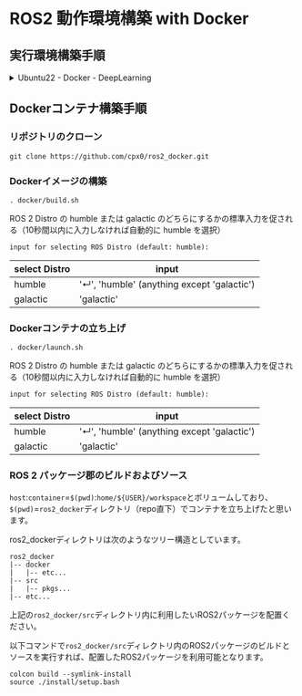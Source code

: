 # ROS2 動作環境構築 with Docker

## 実行環境構築手順

<details>

<summary>Ubuntu22 - Docker - DeepLearning</summary>

### 1. Ubuntu 22.04 LTS (Jammy Jellyfish) インストール

Ubuntuを入れるとしても、Windowsも残しておく必要がある場合が多いと思いますので、ここではWindowsとUbuntuのデュアルブート手順を示します。ただし、GPGPUを安心/安全に実行するためにも、UEFIを利用したパーティション分割によるDual Bootではなく、ブートデバイスを2つのディスクに物理的に分けた状態でのDual Bootとなります。

#### 1.1. Ubuntu 22.04 LTS起動用LiveUSB作成

最低4GB以上のUSBフラッシュドライブを用意してください。また、LiveUSBにするにはドライブ全体をフォーマットしなければいけないので、フォーマット以前のドライブ内データはすべて消去されることにご注意ください。
以下のリンクから[ubuntu-22.04.1-desktop-amd64.iso](https://ubuntu.com/download/desktop/thank-you?version=22.04.1&architecture=amd64)をダウンロードしてください。
[ubuntu - Download Ubuntu Desktop](https://ubuntu.com/download/desktop)

LiveUSBを作成するツールとしては、Windowsだとダウンロードのみでインストールせずに使える[Rufus](https://rufus.ie/ja/)（ダウンロードした実行ファイルを開けば使用可能）、Ubuntuではデフォルトで使えるディスクイメージライター（英語名は[Startup Disk Creator](https://ubuntu.com/tutorials/create-a-usb-stick-on-ubuntu#3-launch-startup-disk-creator)？）がおすすめです。

<img src="https://rufus.ie/pics/screenshot1_ja.png" width=50% height=50% alt="Rufus起動イメージ">

#### 1.2. デスクトップPCの準備

今回は別のSSDを用意してデュアルブートを行うため、パーティションは分割しません。
UEFI(BIOS)の設定を行えばそのままWindowsのブートドライブが繋がった状態でUbuntuを新たに別のドライブに入れることもできますが、パーティション分割操作をミスするとWindowsのドライブに書き込んでしまう可能性があるので、Ubuntuを入れるドライブ以外はすべて物理的に外して作業することをお勧めします。
UEFIの設定を行い、USBからブートできるようになったら再起動してUbuntuのインストールに入ります。

#### 1.3. Ubuntu 22.04 LTSのインストール

Ubuntuを入れるドライブ以外はすべて物理的に外した状態で[ubuntu - Install Ubuntu desktop](https://ubuntu.com/tutorials/install-ubuntu-desktop)の手順に従ってインストールしていきます。

以上でUbuntuのインストールが終わり、Ubuntuの利用が可能となります。
ひとまず、Ubuntu起動後にターミナル（端末）を開いて（`Alt`+`Ctrl`+`T`）、以下コマンドでレジストリを更新しておきましょう。

```terminal:terminal
sudo apt update
```

#### 1.4. GRUBの設定

この時点でWindowsのブートドライブをつなぎ直しても大丈夫です。どちらのOSを起動するかはブートローダーによります。
起動するOSを変更するにはUEFIから起動するドライブを変更することもできますが、UbuntuではGRUBを用いて起動するOSを変更できます。
インストールしたデフォルトの状態ではGRUBがWindowsを認識できず、必ずUbuntuが起動してしまいます。理由としては`/boot/grub/grub.cfg`にWindowsの記述がないため、自動的にUbuntuが立ち上がってしまいます。

そこで、まずデバイス上の他の起動可能なOSを検出できるように、`GRUB_DISABLED_OS_PROBER=false`を`/etc/default/grub`に追記してGRUBにてOS-Proberが使えるようにします。

```terminal:terminal
sudo vi /etc/default/grub
```

viの使い方は[2.1.b.a. コマンドモードのみ](https://qiita.com/cpx/items/8069cb7c9896e16febcf#21ba-%E3%82%B3%E3%83%9E%E3%83%B3%E3%83%89%E3%83%A2%E3%83%BC%E3%83%89%E3%81%AE%E3%81%BF)近辺をご参照ください。

```terminal:/etc/default/grub
# If you change this file, run 'update-grub' afterwards to update
# 省略
# ...
GRUB_CMDLINE_LINUX_DEFAULT="quiet splash"
GRUB_CMDLINE_LINUX=""
GRUB_DISABLE_OS_PROBER=false

# Uncomment to enable BadRAM filtering, modify to suit your needs
# 省略
# ...
```

次にGRUBがWindowsを認識できるようにターミナルで以下を実行します。

```terminal:terminal
sudo update-grub
```

```terminal:output
Sourcing file `/etc/default/grub'
Sourcing file `/etc/default/grub.d/init-select.cfg'
Generating grub configuration file ...
Found linux image: /boot/vmlinuz-5.19.0-32-generic
Found initrd image: /boot/initrd.img-5.19.0-32-generic
Found linux image: /boot/vmlinuz-5.15.0-43-generic
Found initrd image: /boot/initrd.img-5.15.0-43-generic
Memtest86+ needs a 16-bit boot, that is not available on EFI, exiting
Warning: os-prober will be executed to detect other bootable partitions.
Its output will be used to detect bootable binaries on them and create new boot entries.
Found Windows Boot Manager on /dev/nvme*****@/efi/Microsoft/Boot/bootmgfw.efi
Adding boot menu entry for UEFI Firmware Settings ...
done
```

Windowsが入っているドライブも挿入されていれば、上記のようにWindows Boot Managerを他のbootable partitionとして検出できると思います。（`*`にて一部情報を伏せています。）
他にも`/boot/grub/grub.cfg`にWindowsの情報が追記されていることを確認できると思います。

```terminal:terminal
grep windows /boot/grub/grub.cfg
```

```terminal:output
menuentry 'Windows Boot Manager (on /dev/nvme*****)' --class windows --class os $menuentry_id_option 'osprober-efi-EA6B-5F8E' {
```

### 2. NVIDIA driverインストール

NVIDIA driverのインストールでは大まかに以下の2つの方法に分かれると思います。

* UEFIのSecure Bootを無効化してから、インストール作業開始
* UEFIのSecure Bootを有効化したまま、Machine Owner Keyリストにバイナリの署名鍵を登録してインストール

Secure Bootを無効化している前提の記事をよく見かけるので、ここではSecure Bootを有効化したままMOKを登録してインストールする手順を示します。

#### 2.1. UbuntuデフォルトグラフィックドライバーのNouveauを無効化（GUI or CLI）

UbuntuではデフォルトでNouveau driverがロードされているので、NVIDIA driverインストール前に無効化しておく必要があります。
無効化の方法が2パターンあるのでお好きな方で無効化してください。

##### 2.1.a. GUI(Graphical User Interface)でのNouveau無効化

「設定」＞「このシステムについて」＞「グラフィック」でドライバーを確認してください。
上記画像ではすでにNVIDIA driverをインストール済みですが、Ubuntuインストール後のデフォルトは"NV132"のようなNouveau driverが有効化されていると思います。

<img src="https://qiita-image-store.s3.ap-northeast-1.amazonaws.com/0/765592/fccf1c3a-575e-aefe-7dab-dedabae7bc9b.png" alt="Screenshot from 2023-02-10 15-21-32.png">

上記で有効化グラフィックドライバーを確認後、「ソフトウェアとアップデート」＞「追加のドライバー」がおそらくいちばん下の「X.Org X server -- Nouveau display driverをxserver-xorg-video-nouveauから使用します（オープンソース）」が選択されていると思いますので、「NVIDIA driver metapackageをnvidia-driver-***から使用します（プロプライエタリ）」を選択して「変更の適用(A)」をクリックしてください。

<img src="https://qiita-image-store.s3.ap-northeast-1.amazonaws.com/0/765592/badbe0ec-d519-81f9-4b45-dd0361ac6853.png" alt="Screenshot from 2023-02-10 15-17-55.png">

上記操作完了後におそらく再起動を求められると思いますので、再起動を実施してください。

```terminal:terminal
reboot
```

##### 2.1.b. CLI(Command-Line Interface)でのNouveau無効化

sudoユーザーで各コマンドを実施してください。
（もちろんrootユーザーでも大丈夫です。その場合は`sudo`の枕詞は不要です。）

```terminal:terminal
lsmod | grep nouveau
```

```terminal:output
nouveau              2306048  1
mxm_wmi                16384  1 nouveau
i2c_algo_bit           16384  1 nouveau
drm_ttm_helper         16384  1 nouveau
ttm                    86016  2 drm_ttm_helper,nouveau
drm_kms_helper        311296  1 nouveau
drm                   622592  5 drm_kms_helper,drm_ttm_helper,ttm,nouveau
video                  61440  1 nouveau
wmi                    32768  2 mxm_wmi,nouveau
```

テキストエディタで`/etc/modprobe.d/blacklist-nouveau.conf`を編集します。

```terminal:terminal
sudo vi /etc/modprobe.d/blacklist-nouveau.conf
```

おそらく新規作成となるはずです。

```conf:/etc/modprobe.d/blacklist-nouveau.conf
# 最終行に追記 (ファイルがない場合は新規作成)
blacklist nouveau
options nouveau modeset=0
```

ここでのviの使い方としては、事前に上追記内容を事前にコピーしておき、以下a,bどちらかの手順でキー操作を実施ください。

###### 2.1.b.a. コマンドモードのみ

1. `Shift`+`Ctrl`+`V`でペースト
1. `:`でコマンドモードの入力待ち状態
1. `wq`で上書き保存＋vi終了
1. `Enter(Return)`でコマンド実行

##### 2.1.b.b. 挿入モード＋コマンドモード

1. `i`で挿入モードへ移行
1. `Shift`+`Ctrl`+`V`でペースト
1. `Esc`でコマンドモードへ移行
1. `:`でコマンドモードの入力待ち状態
1. `wq`で上書き保存＋vi終了
1. `Enter(Return)`でコマンド実行

initramfsを再生成します。
initramfsについての説明は、[こちら](https://zenn.dev/miwarin/articles/d9cc9fbc227c53#initramfs-%E3%81%A8%E3%81%AF)の記事がわかりやすかったです。

```terminal:terminal
sudo update-initramfs -u
```

initramfsのupdate反映のために再起動します。

```terminal:terminal
reboot
```

#### 2.2. NVIDIA driverインストール

搭載グラフィックカードに対応するドライバーを確認します。

```terminal:terminal
ubuntu-drivers devices
```

```terminal:output
== /sys/devices/pci0000:00/0000:00:01.0/0000:01:00.0 ==
modalias : pci:v000010DEd00002503sv00001462sd0000397Dbc03sc00i00
vendor   : NVIDIA Corporation
model    : GA106 [GeForce RTX 3060]
driver   : nvidia-driver-525-server - distro non-free
driver   : nvidia-driver-525-open - distro non-free recommended
driver   : nvidia-driver-470 - distro non-free
driver   : nvidia-driver-510 - distro non-free
driver   : nvidia-driver-470-server - distro non-free
driver   : nvidia-driver-525 - distro non-free
driver   : nvidia-driver-515-server - distro non-free
driver   : nvidia-driver-515 - distro non-free
driver   : nvidia-driver-515-open - distro non-free
driver   : xserver-xorg-video-nouveau - distro free builtin
```

所望のドライバーをインストールします。

```terminal:terminal
sudo apt install -y nvidia-driver-525
```

ターミナルが「パッケージの設定」という画面になるので、キー操作で進めていきます。

`<了解>`を`Enter`でクリックします。

<img src="https://qiita-image-store.s3.ap-northeast-1.amazonaws.com/0/765592/d32292f4-4bb9-2dfa-a16e-d40c8a0e6e4f.jpeg" alt="20230210_configure_secure_boot.jpg">

MOKリストに署名鍵を登録する際に必要となるパスワードを設定して、`<了解>`を`Enter`でクリックします。

> **Warning**
>
> "Perform MOK management"内ではシステムキーボードが英字キー配列が適用となっています。日本語キーボードで作業しかつ記号を用いたパスワードを設定する場合は、ご注意ください。
>
> 例．日本語キーボード上での`"`(`Shift`+`2`)＝英字キー配列での`@`(`Shift`+`2`)
>

<img src="https://qiita-image-store.s3.ap-northeast-1.amazonaws.com/0/765592/b54b8704-91cc-bbb6-b0f4-f5bd10dcd47d.jpeg" alt="20230210_enter_pw_secure_boot.jpg">

"Configure Secure Boot"の設定完了後、再起動します。

```terminal:terminal
reboot
```

再起動すると以下のような"Perform MOK management"という青い画面に移行すると思います。

はじめに、方向キーで`Enroll MOK`に移動して`Enter`キーで選択します。

<img src="https://qiita-image-store.s3.ap-northeast-1.amazonaws.com/0/765592/36635bd8-cfd8-f825-2129-bf865419805c.jpeg" alt="20230210_perform_mok_management_enroll_mok.JPG">

次に、方向キーで`Continue`に移動して`Enter`キーで選択します。

<img src="https://qiita-image-store.s3.ap-northeast-1.amazonaws.com/0/765592/944fadfa-a424-ad11-7f59-a2f61fbbff56.jpeg" alt="20230210_enroll_mok.JPG">

方向キーで`Yes`に移動して`Enter`キーで選択します。

<img src="https://qiita-image-store.s3.ap-northeast-1.amazonaws.com/0/765592/a8af6ca0-4480-5a6f-cebe-e36f8cf242bf.jpeg" alt="20230210_enroll_the_key.JPG">

「パッケージの設定」で設定したSecure Boot用のパスワードを入力して`Enter`キーで選択します。

<img src="https://qiita-image-store.s3.ap-northeast-1.amazonaws.com/0/765592/83591893-e7b4-48aa-a7de-a8c61439eb26.jpeg" alt="20230210_enroll_the_key_pw.JPG">

これでバイナリ署名鍵を登録できたので、`Reboot`に移動して`Enter`キーで選択します。

<img src="https://qiita-image-store.s3.ap-northeast-1.amazonaws.com/0/765592/8893903f-9c58-a564-cc26-99a3d7ed67ed.jpeg" alt="20230210_perform_mok_management_reboot.JPG">

Ubuntuでログインしてターミナルを開いて次のコマンドを打てば、選択したバージョンのNVIDIA driverが適用されていることを確認できます。

```terminal:terminal
nvidia-smi
```

```terminal:output
Sat Feb 18 01:05:08 2023       
+-----------------------------------------------------------------------------+
| NVIDIA-SMI 525.78.01    Driver Version: 525.78.01    CUDA Version: 12.0     |
|-------------------------------+----------------------+----------------------+
| GPU  Name        Persistence-M| Bus-Id        Disp.A | Volatile Uncorr. ECC |
| Fan  Temp  Perf  Pwr:Usage/Cap|         Memory-Usage | GPU-Util  Compute M. |
|                               |                      |               MIG M. |
|===============================+======================+======================|
|   0  NVIDIA GeForce ...  Off  | 00000000:01:00.0  On |                  N/A |
|  0%   43C    P8    15W / 170W |    449MiB / 12288MiB |     25%      Default |
|                               |                      |                  N/A |
+-------------------------------+----------------------+----------------------+
                                                                               
+-----------------------------------------------------------------------------+
| Processes:                                                                  |
|  GPU   GI   CI        PID   Type   Process name                  GPU Memory |
|        ID   ID                                                   Usage      |
|=============================================================================|
|    0   N/A  N/A      2019      G   /usr/lib/xorg/Xorg                206MiB |
|    0   N/A  N/A      2157      G   /usr/bin/gnome-shell               28MiB |
|    0   N/A  N/A      3539      G   ...264950234617016841,131072      189MiB |
|    0   N/A  N/A      5376      G   gnome-control-center                2MiB |
+-----------------------------------------------------------------------------+
```

### 3. CUDA Toolkitインストール

CUDA Toolkitをインストールする場合、おすすめはrunfileでのインストールとなります。
必要なコマンドが2つのみで済み、一番簡単だからです。
以下のアーカイブから目的のバージョンを選択ください。
[nVIDIA DEVELOPER - CUDA Toolkit Archive](https://developer.nvidia.com/cuda-toolkit-archive)

例として、Ubuntu 22.04 LTSにCUDA Toolkit 11.7.1をインストールする場合、以下コマンドを実施することになります。
[nVIDIA DEVELOPER - Download Installer for Linux Ubuntu 22.04 x86_64](https://developer.nvidia.com/cuda-11-7-1-download-archive?target_os=Linux&target_arch=x86_64&Distribution=Ubuntu&target_version=22.04&target_type=runfile_local)

```terminal:terminal
wget https://developer.download.nvidia.com/compute/cuda/11.7.1/local_installers/cuda_11.7.1_515.65.01_linux.run
sudo sh cuda_11.7.1_515.65.01_linux.run
```

NVIDIA driverインストール時と同じようにターミナル内で方向キーで移動、`Enter`キーで選択する画面になります。

こちらの画面では、「すでにドライバーインストールパッケージがあるけど、CUDA Toolkitインストール作業を続ける前に削除することをお勧めするよ」と言われていますが、必要なバージョンのNVIDIA driverを消すわけにはいかないので、`Continue`を選択します。

<img src="https://qiita-image-store.s3.ap-northeast-1.amazonaws.com/0/765592/2c6c451a-eff6-f81e-4073-c9c166936584.jpeg" alt="20230210_cuda_tk_warning_existing_nvidia_driver.JPG">

次にライセンスへの同意を求められます。

<img src="https://qiita-image-store.s3.ap-northeast-1.amazonaws.com/0/765592/a75955e0-8adc-f940-d3ca-d6e444063714.jpeg" alt="20230210_cuda_tk_accept_eula_1.jpg">

とりあえず大丈夫そうであれば、`accept`を入力して`Enter`キーで次に進みます。

<img src="https://qiita-image-store.s3.ap-northeast-1.amazonaws.com/0/765592/c53008b5-ced2-9c43-ebb2-dc828781034f.jpeg" alt="20230210_cuda_tk_accept_eula_2.jpg">

インストールするソフトウェアを選択していきます。

<img src="https://qiita-image-store.s3.ap-northeast-1.amazonaws.com/0/765592/6287df34-368c-8d35-b6cb-a94b2bf82c17.jpeg" alt="20230210_cuda_tk_installer_1.JPG">

右方向キーで詳細展開、左方向キーで詳細縮小です。

<img src="https://qiita-image-store.s3.ap-northeast-1.amazonaws.com/0/765592/fc478787-d54f-e6c9-f8f2-3c1629bd3c99.jpeg" alt="20230210_cuda_tk_installer_2.JPG">

インストールするソフトウェアを確認していきます。

<img src="https://qiita-image-store.s3.ap-northeast-1.amazonaws.com/0/765592/fa46764c-8584-2e97-bc0a-3c6ab9f57146.jpeg" alt="20230210_cuda_tk_installer_3.JPG">

ドライバーはすでにインストール済みなので、`Enter`キーで`X`マークを外して除外します。

<img src="https://qiita-image-store.s3.ap-northeast-1.amazonaws.com/0/765592/b32f9f37-b8ee-3f8a-53a4-394e723aa02b.jpeg" alt="20230210_cuda_tk_installer_4.JPG">

そして`Install`を選択して、CUDA Toolkitのインストールが開始されます。

インストールが完了すると、以下のようにインストールの概要が表示されます。

```terminal:output
===========
= Summary =
===========

Driver:   Not Selected
Toolkit:  Installed in /usr/local/cuda-11.7/

Please make sure that
 -   PATH includes /usr/local/cuda-11.7/bin
 -   LD_LIBRARY_PATH includes /usr/local/cuda-11.7/lib64, or, add /usr/local/cuda-11.7/lib64 to /etc/ld.so.conf and run ldconfig as root

To uninstall the CUDA Toolkit, run cuda-uninstaller in /usr/local/cuda-11.7/bin
***WARNING: Incomplete installation! This installation did not install the CUDA Driver. A driver of version at least 515.00 is required for CUDA 11.7 functionality to work.
To install the driver using this installer, run the following command, replacing <CudaInstaller> with the name of this run file:
    sudo <CudaInstaller>.run --silent --driver

Logfile is /var/log/cuda-installer.log

```

`PATH`と`LD_LIBRARY_PATH`にCUDAへのパスを通してね、と指示が記載されているので、ユーザーディレクトリ`~/`直下の`.bashrc`に追記します。

```terminal:terminal
vi ~/.bashrc
```

以下内容をコピペしてください。
viの使い方は[2.1.b.a. コマンドモードのみ](https://qiita.com/cpx/items/8069cb7c9896e16febcf#21ba-%E3%82%B3%E3%83%9E%E3%83%B3%E3%83%89%E3%83%A2%E3%83%BC%E3%83%89%E3%81%AE%E3%81%BF)をご参照ください。

```vim:~/.bashrc
# 最終行に追記
export PATH=/usr/local/cuda-11.7/bin:$PATH
export LD_LIBRARY_PATH=/usr/local/cuda-11.7/lib64:$LD_LIBRARY_PATH
```

再起動します。

```terminal:terminal
reboot
```

再起動後、以下コマンドでインストールされているCUDA Toolkitのバージョンを確認できます。

```terminal:terminal
nvcc -V
```

```terminal:output
nvcc: NVIDIA (R) Cuda compiler driver
Copyright (c) 2005-2022 NVIDIA Corporation
Built on Wed_Jun__8_16:49:14_PDT_2022
Cuda compilation tools, release 11.7, V11.7.99
Build cuda_11.7.r11.7/compiler.31442593_0
```

### 4. cuDNNインストール

[nVIDIA DEVELOPER - cuDNN Archive](https://developer.nvidia.com/rdp/cudnn-archive)で目的のバージョンを選択してダウンロードしてください。

[nVIDIA DEVELOPER - NVIDIA Deep Learning cuDNN Documentation - 1.3.1. Tar File Installation](https://docs.nvidia.com/deeplearning/cudnn/install-guide/index.html#installlinux-tar)に記載されているインストール手順に従っていきます。

例として、CUDA Toolkit 11.7を入れたUbuntu 22.04 LTSにcuDNN 8.7をインストールする場合、以下リンクを開いてダウンロードします。
[Local Installer for Linux x86_64 (Tar)](https://developer.nvidia.com/downloads/c118-cudnn-linux-8664-87084cuda11-archivetarz)

`~/Downloads`ディレクトリ下に`cudnn-linux-x86_64-8.7.0.84_cuda11-archive.tar.xz`を保存した場合、`~$`=`/home/${USER}`のホームディレクトリにて以下コマンドを実施することになります。

```termial:terminal
tar -xvf ~/Downloads/cudnn-linux-x86_64-8.7.0.84_cuda11-archive.tar.xz -C ~/
sudo cp cudnn-linux-x86_64-8.7.0.84_cuda11-archive/include/cudnn*.h /usr/local/cuda/include
sudo cp -P cudnn-linux-x86_64-8.7.0.84_cuda11-archive/lib/libcudnn* /usr/local/cuda/lib64
sudo chmod a+r /usr/local/cuda/include/cudnn*.h /usr/local/cuda/lib64/libcudnn*
```

以下コマンドでインストールしたcuDNNバージョンを確認できます。

```terminal:terminal
cat /usr/local/cuda/include/cudnn_version.h | grep CUDNN_MAJOR -A 2
```

```terminal:output
#define CUDNN_MAJOR 8
#define CUDNN_MINOR 7
#define CUDNN_PATCHLEVEL 0
--
#define CUDNN_VERSION (CUDNN_MAJOR * 1000 + CUDNN_MINOR * 100 + CUDNN_PATCHLEVEL)

/* cannot use constexpr here since this is a C-only file */

```

### 5. Docker Engineインストール

[docker docs - Install Docker Engine on Ubuntu](https://docs.docker.com/engine/install/ubuntu/)に従ってDocker Engineをインストールしていきます。

とりあえず、以下コマンドを実行することで、Docker Engineインストールとバージョン確認ができます。

```terminal:terminal
sudo apt update
sudo apt-get install \
     ca-certificates \
     curl \
     gnupg \
     lsb-release
sudo mkdir -m 0755 -p /etc/apt/keyrings
curl -fsSL https://download.docker.com/linux/ubuntu/gpg | sudo gpg --dearmor -o /etc/apt/keyrings/docker.gpg
echo \
  "deb [arch=$(dpkg --print-architecture) signed-by=/etc/apt/keyrings/docker.gpg] https://download.docker.com/linux/ubuntu \
  $(lsb_release -cs) stable" | sudo tee /etc/apt/sources.list.d/docker.list > /dev/null
sudo apt update
sudo apt install docker-ce docker-ce-cli containerd.io docker-buildx-plugin docker-compose-plugin
sudo docker version
```

次に、dockerを`sudo`なしで実行できるように、ユーザーをdockerグループに追加します。
[docker docs - Linux post-installation steps for Docker Engine](https://docs.docker.com/engine/install/linux-postinstall/)に従って作業します。
以下コマンドでいいのですが、dockerグループはできているはずなので、`groupadd`と`newgrp`は必要ないと思われますが、とりあえず公式ドキュメントに従って記載しておきました。私の環境では「すでにdockerグループあるよ」とエラーが出てしまいましたが、とりあえず`usermod -aG`でdockerグループにユーザーを追加することになるので、`docker version`は正常に動作しました。

```terminal:terminal
sudo groupadd docker
sudo usermod -aG docker $USER
newgrp docker
docker version
```

### 6. NVIDIA Container Toolkitインストール

[NVIDIA Cloud Native Technologies - NVIDIA CONTAINER TOOLKIT: Installation Guide](https://docs.nvidia.com/datacenter/cloud-native/container-toolkit/install-guide.html)に従って、Docker内でのGPU動作に必要なNVIDIA Container Tooolkitをインストールします。

一昔前（1年ほど前？）までは`nvidia-docker2`がDocker内でのGPU動作に必要だったのですが、現在の情報によると、`nvidia-docker2`および`nvidia-container-runtime`は`nvidia-container-toolkit`に統合されたことで非推奨となっているそうです。
情報のソースは[NVIDIA Cloud Native Technologies - NVIDIA CONTAINER TOOLKIT: Architecture Overview](https://docs.nvidia.com/datacenter/cloud-native/container-toolkit/arch-overview.html)になります。該当箇所を以下に抜粋しておきます。

> **Note**
> 
> In the past the `nvidia-docker2` and `nvidia-container-runtime` packages were also discussed as part of the NVIDIA container stack. These packages should be considered deprecated as their functionality has been merged with the `nvidia-container-toolkit` package. The packages may still be available to introduce dependencies on `nvidia-container-toolkit` and ensure that older workflows continue to function. For more information on these packages see the documentation archive for version older than `v1.12.0`.
> 

[Setting up NVIDIA Container Toolkit](https://docs.nvidia.com/datacenter/cloud-native/container-toolkit/install-guide.html#setting-up-nvidia-container-toolkit)からNVIDIA Container Tooolkitインストール準備が始まります。

まず、以下コマンドでパッケージリポジトリとGPGキーを設定します。

```terminal:terminal
distribution=$(. /etc/os-release;echo $ID$VERSION_ID) \
      && curl -fsSL https://nvidia.github.io/libnvidia-container/gpgkey | sudo gpg --dearmor -o /usr/share/keyrings/nvidia-container-toolkit-keyring.gpg \
      && curl -s -L https://nvidia.github.io/libnvidia-container/$distribution/libnvidia-container.list | \
            sed 's#deb https://#deb [signed-by=/usr/share/keyrings/nvidia-container-toolkit-keyring.gpg] https://#g' | \
            sudo tee /etc/apt/sources.list.d/nvidia-container-toolkit.list
```

上記設定内容を反映するために、以下コマンドでパッケージリストを更新し`nvidia-container-toolkit`をインストールします。

```terminal:terminal
sudo apt update
sudo apt install -y nvidia-container-toolkit
```

次にNVIDIA Container Runtimeを認識するために、以下コマンドでDockerデーモンを設定します。

```terminal:terminal
sudo nvidia-ctk runtime configure --runtime=docker
```

```terminal:output
INFO[0000] Loading docker config from /etc/docker/daemon.json 
INFO[0000] Config file does not exist, creating new one 
INFO[0000] Flushing docker config to /etc/docker/daemon.json 
INFO[0000] Successfully flushed config                  
INFO[0000] Wrote updated config to /etc/docker/daemon.json 
INFO[0000] It is recommended that the docker daemon be restarted. 
```

しかし、私の環境では「`/etc/docker/daemon.json`なんていうディレクトリやファイルは存在しないよ」と怒られてしまったので、以下コマンドで当該ディレクトリおよびファイルを新規作成しました。

```terminal:terminal
sudo mkdir -p /etc/docker
sudo vi /etc/docker/daemon.json
```

以下内容をコピペしてください。

```json:/etc/docker/daemon.json
{
   "runtimes" : {
      "nvidia" : {
         "path" : "/usr/bin/nvidia-container-runtime",
         "runtimeArgs" : []
      }
   }
}
```

そうすれば以下コマンドが正常に動作します。（表面上では上記jsonの書き順が整理されるだけでしたが、内部的にはこのコマンドでしかランタイムの設定が更新されない可能性などもあるので、しっかり実行しておきましょう。）

```terminal:terminal
sudo nvidia-ctk runtime configure --runtime=docker
```

新しいランタイム設定を適用するためにDockerデーモンを再始動します。

```terminal:terminal
sudo systemctl restart docker
```

以上で、Ubuntu 22.04 LTSにてDocker内でGPUを動かすための環境構築は完了となります。

念のため、以下コマンドを実行してDocker内でGPUを動かせるかどうかを確認しましょう。
新しくDockerイメージ(下記イメージは約6.8GB)をpullしてくるので、ダウンロードに少々時間がかかります。

```terminal:terminal
docker run --rm --gpus all \
    nvcr.io/nvidia/cuda:11.7.1-cudnn8-devel-ubuntu22.04 \
    bash -c "nvidia-smi; nvcc -V"
```

以下のような出力が得られれば、Docker内でGPUを動かせていることの確認が完了となります。

```terminal:output
==========
== CUDA ==
==========

CUDA Version 11.7.1

Container image Copyright (c) 2016-2022, NVIDIA CORPORATION & AFFILIATES. All rights reserved.

This container image and its contents are governed by the NVIDIA Deep Learning Container License.
By pulling and using the container, you accept the terms and conditions of this license:
https://developer.nvidia.com/ngc/nvidia-deep-learning-container-license

A copy of this license is made available in this container at /NGC-DL-CONTAINER-LICENSE for your convenience.

Fri Feb 17 16:47:33 2023       
+-----------------------------------------------------------------------------+
| NVIDIA-SMI 525.78.01    Driver Version: 525.78.01    CUDA Version: 12.0     |
|-------------------------------+----------------------+----------------------+
| GPU  Name        Persistence-M| Bus-Id        Disp.A | Volatile Uncorr. ECC |
| Fan  Temp  Perf  Pwr:Usage/Cap|         Memory-Usage | GPU-Util  Compute M. |
|                               |                      |               MIG M. |
|===============================+======================+======================|
|   0  NVIDIA GeForce ...  Off  | 00000000:01:00.0  On |                  N/A |
|  0%   43C    P8    15W / 170W |    380MiB / 12288MiB |     22%      Default |
|                               |                      |                  N/A |
+-------------------------------+----------------------+----------------------+
                                                                               
+-----------------------------------------------------------------------------+
| Processes:                                                                  |
|  GPU   GI   CI        PID   Type   Process name                  GPU Memory |
|        ID   ID                                                   Usage      |
|=============================================================================|
+-----------------------------------------------------------------------------+
nvcc: NVIDIA (R) Cuda compiler driver
Copyright (c) 2005-2022 NVIDIA Corporation
Built on Wed_Jun__8_16:49:14_PDT_2022
Cuda compilation tools, release 11.7, V11.7.99
Build cuda_11.7.r11.7/compiler.31442593_0

```

</details>

## Dockerコンテナ構築手順

### リポジトリのクローン
```terminal:terminal
git clone https://github.com/cpx0/ros2_docker.git
```

### Dockerイメージの構築
```terminal:terminal
. docker/build.sh
```
ROS 2 Distro の humble または galactic のどちらにするかの標準入力を促される（10秒間以内に入力しなければ自動的に humble を選択）
```terminal:interactive
input for selecting ROS Distro (default: humble): 
```
|select Distro|input|
|-|-|
|humble|'&crarr;', 'humble' (anything except 'galactic')|
|galactic|'galactic'|

### Dockerコンテナの立ち上げ
```terminal:terminal
. docker/launch.sh
```
ROS 2 Distro の humble または galactic のどちらにするかの標準入力を促される（10秒間以内に入力しなければ自動的に humble を選択）
```terminal:interactive
input for selecting ROS Distro (default: humble): 
```
|select Distro|input|
|-|-|
|humble|'&crarr;', 'humble' (anything except 'galactic')|
|galactic|'galactic'|

### ROS 2 パッケージ郡のビルドおよびソース

`host`:`container`=`$(pwd)`:`home/${USER}/workspace`とボリュームしており、`$(pwd)`=`ros2_docker`ディレクトリ（repo直下）でコンテナを立ち上げたと思います。

ros2_dockerディレクトリは次のようなツリー構造としています。
```
ros2_docker
|-- docker
|   |-- etc...
|-- src
|   |-- pkgs...
|-- etc...
```

上記の`ros2_docker/src`ディレクトリ内に利用したいROS2パッケージを配置ください。

以下コマンドで`ros2_docker/src`ディレクトリ内のROS2パッケージのビルドとソースを実行すれば、配置したROS2パッケージを利用可能となります。

```terminal:terminal
colcon build --symlink-install
source ./install/setup.bash
```

